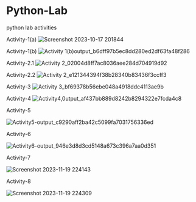 # Python-Lab
python lab activities

Activity-1(a)
![Screenshot 2023-10-17 201844](https://github.com/Kartik200428/Python-Lab/assets/121052859/06999395-ff4d-4ba8-a1ca-2d4461481ab3)

Activity-1(b)
![Activity 1(b)output_b6dff97b5ec8dd280ed2df63fa48f286](https://github.com/Kartik200428/Python-Lab/assets/121052859/fb293a15-ef9f-4946-9868-12cbffa0f502)

Activity-2.1
![Activity 2_02004d8ff7ac8036aee284d704919d92](https://github.com/Kartik200428/Python-Lab/assets/121052859/19b1d531-17fe-4c4c-aa68-257d3c8bb7e7)

Activity-2.2
![Activity 2_e121344394f38b28340b83436f3ccff3](https://github.com/Kartik200428/Python-Lab/assets/121052859/fe7857e7-9631-4cca-99b4-1b8b4620d3b7)

Activity-3
![Activity 3_bf69378b56ebe048a4918ddc4113ae9b](https://github.com/Kartik200428/Python-Lab/assets/121052859/fddfa29c-975c-415c-aa67-747a8b790531)

Activity-4
![Activity4,0utput_af437bb889d8242b8294322e7fcda4c8](https://github.com/Kartik200428/Python-Lab/assets/121052859/92143c09-b980-4c15-aeed-3d5ba136259b)

Activity-5

![Activity5-output_c9290aff2ba42c5099fa7031756336ed](https://github.com/Kartik200428/Python-Lab/assets/121052859/11584b75-4265-4f25-ab47-c955edf4c74f)

Activity-6

![Activity6-output_946e3d8d3cd5148a673c396a7aa0d351](https://github.com/Kartik200428/Python-Lab/assets/121052859/04458da7-8add-4e33-952c-28e26fbe72c3)

Activity-7

![Screenshot 2023-11-19 224143](https://github.com/Kartik200428/Python-Lab/assets/121052859/40c4968f-c7ba-4d34-afe4-e11f82c8b5f5)

Activity-8

![Screenshot 2023-11-19 224309](https://github.com/Kartik200428/Python-Lab/assets/121052859/8cc99774-7f9d-40b2-90b7-38447101efd1)




